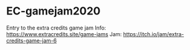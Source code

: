 # EC-gamejam2020
Entry to the extra credits game jam
Info: https://www.extracredits.site/game-jams
Jam: https://itch.io/jam/extra-credits-game-jam-6
